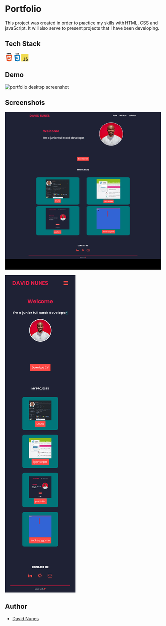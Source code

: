# Portfolio

This project was created in order to practice my skills with HTML, CSS and javaScript. It will also serve to present projects that I have been developing.


## Tech Stack

<img alt="HTML5" width="26px" src="https://raw.githubusercontent.com/github/explore/80688e429a7d4ef2fca1e82350fe8e3517d3494d/topics/html/html.png" /><img alt="CSS3" width="26px" src="https://raw.githubusercontent.com/github/explore/80688e429a7d4ef2fca1e82350fe8e3517d3494d/topics/css/css.png" /><img alt="JavaScript" width="23px" src="https://raw.githubusercontent.com/github/explore/80688e429a7d4ef2fca1e82350fe8e3517d3494d/topics/javascript/javascript.png" />

  
## Demo

![portfolio desktop screenshot](project-gif.gif)
  
## Screenshots


![portfolio desktop screenshot](portfolio_fP.png)

![portfolio desktop screenshot](portfolio_fPm.png)

  
## Author

- [David Nunes](https://www.github.com/Dnuns)
